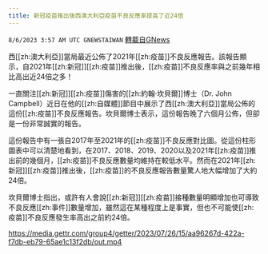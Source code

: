 ```yaml
---
title: 新冠疫苗推出後西澳大利亞疫苗不良反應率提高了近24倍
---
```

`8/6/2023 3:57 AM UTC GNEWSTAIWAN` [轉載自GNews](https://gnews.org/articles/1529661)

西[[zh:澳大利亞]]當局最近公佈了2021年[[zh:疫苗]]不良反應報告。該報告顯示，自2021年[[zh:新冠]][[zh:疫苗]]推出後，[[zh:疫苗]]不良反應率與之前幾年相比高出近24倍之多！

一直關注[[zh:新冠]][[zh:疫苗]]傷害的[[zh:約翰·坎貝爾]]博士（Dr. John Campbell）近日在他的[[zh:自媒體]]節目中展示了西[[zh:澳大利亞]]當局公佈的這份[[zh:疫苗]]不良反應報告。坎貝爾博士表示，這份報告晚了六個月公佈，但卻是一份非常誠實的報告。

這份報告中有一張自2017年至2021年的[[zh:疫苗]]不良反應對比圖。從這份柱形圖表中可以清楚地看到，在2017、2018、2019、2020以及2021年[[zh:疫苗]]推出前的幾個月，[[zh:疫苗]]不良反應數量均維持在較低水平。然而在2021年[[zh:新冠]][[zh:疫苗]]推出後，[[zh:疫苗]]的不良反應報告數量驚人地大幅增加了大約24倍。

坎貝爾博士指出，或許有人會說[[zh:新冠]][[zh:疫苗]]接種數量明顯增加也可導致不良反應[[zh:事件]]數量增加，雖然這在某種程度上是事實，但也不可能使[[zh:疫苗]]不良反應發生率高出之前約24倍。


https://media.gettr.com/group4/getter/2023/07/26/15/aa96267d-422a-f7db-eb79-65ae1c13f2db/out.mp4


